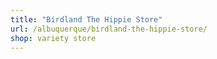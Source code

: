 ```yaml
---
title: "Birdland The Hippie Store"
url: /albuquerque/birdland-the-hippie-store/
shop: variety store
---
```

